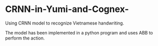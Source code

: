 # CRNN-in-Yumi-and-Cognex-

Using CRNN model to recognize Vietnamese handwriting. 

The model has been implemented in a python program and uses ABB to perform the action.
